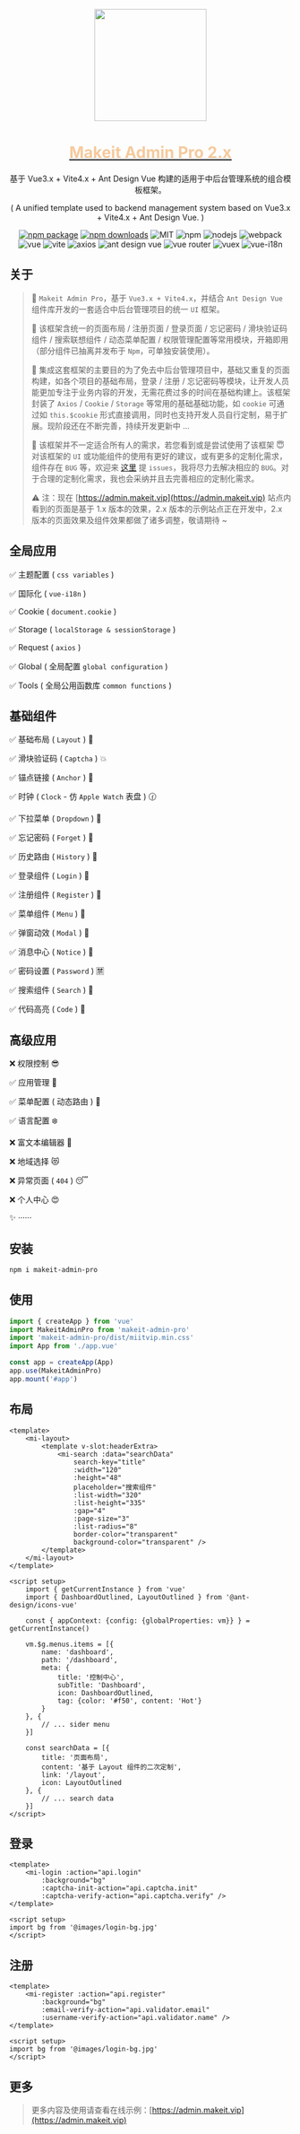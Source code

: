 <p align="center">
    <a href="https://admin.makeit.vip/">
        <img width="200" src="https://file.makeit.vip/MIITVIP/M00/00/00/K4vDRGPcbmmAG8_sAAAtlj6Tt_s562.png">
    </a>
</p>

<h1 align="center">
    <a href="https://admin.makeit.vip/" target="_blank">
        <font color="#f6ca9d">Makeit Admin Pro 2.x</font>
    </a>
</h1>

<div align="center">

基于 Vue3.x + Vite4.x + Ant Design Vue 构建的适用于中后台管理系统的组合模板框架。

( A unified template used to backend management system based on Vue3.x + Vite4.x + Ant Design Vue. )

[![npm package](https://img.shields.io/npm/v/makeit-admin-pro.svg?style=flat-square)](https://www.npmjs.com/package/makeit-admin-pro)
[![npm downloads](http://img.shields.io/npm/dm/makeit-admin-pro.svg?style=flat-square)](http://www.npmtrends.com/makeit-admin-pro)
![MIT](https://img.shields.io/badge/license-MIT-ff69b4.svg)
![npm](https://img.shields.io/badge/npm-8.1.3-orange.svg)
![nodejs](https://img.shields.io/badge/nodejs-17.7.1-red.svg)
![webpack](https://img.shields.io/badge/webpack-5.70.0-orange.svg)
![vue](https://img.shields.io/badge/vue-3.2.47-green.svg)
![vite](https://img.shields.io/badge/vite-4.1.1-yellow.svg)
![axios](https://img.shields.io/badge/axios-1.3.2-red.svg)
![ant design vue](https://img.shields.io/badge/ant%20design%20vue-3.x-blueviolet.svg)
![vue router](https://img.shields.io/badge/vue%20router-4.1.6-inactive.svg)
![vuex](https://img.shields.io/badge/vuex-4.1.0-informational.svg)
![vue-i18n](https://img.shields.io/badge/vue%20i18n-9.2.2-default.svg)

</div>

## 关于

> :triangular_flag_on_post: `Makeit Admin Pro`，基于 `Vue3.x + Vite4.x`，并结合 `Ant Design Vue` 组件库开发的一套适合中后台管理项目的统一 `UI` 框架。
> >
> :beginner: 该框架含统一的页面布局 / 注册页面 / 登录页面 / 忘记密码 / 滑块验证码组件 / 搜索联想组件 / 动态菜单配置 / 权限管理配置等常用模块，开箱即用（部分组件已抽离并发布于 `Npm`，可单独安装使用）。
> >
> :lollipop: 集成这套框架的主要目的为了免去中后台管理项目中，基础又重复的页面构建，如各个项目的基础布局，登录 / 注册 / 忘记密码等模块，让开发人员能更加专注于业务内容的开发，无需花费过多的时间在基础构建上。该框架封装了 `Axios` / `Cookie` / `Storage` 等常用的基础基础功能，如 `cookie` 可通过如 `this.$cookie` 形式直接调用，同时也支持开发人员自行定制，易于扩展。现阶段还在不断完善，持续开发更新中 ...
> >
> :bug: 该框架并不一定适合所有人的需求，若您看到或是尝试使用了该框架 :innocent: 对该框架的 `UI` 或功能组件的使用有更好的建议，或有更多的定制化需求，组件存在 `BUG` 等，欢迎来 [这里](https://github.com/lirongtong/miitvip-vue-admin-manager/issues) 提 `issues`，我将尽力去解决相应的 `BUG`。对于合理的定制化需求，我也会采纳并且去完善相应的定制化需求。
> >
> :warning: 注：现在 [https://admin.makeit.vip](https://admin.makeit.vip) 站点内看到的页面是基于 1.x 版本的效果，2.x 版本的示例站点正在开发中，2.x 版本的页面效果及组件效果都做了诸多调整，敬请期待 ~

## 全局应用

:white_check_mark: 主题配置 ( `css variables` )

:white_check_mark: 国际化 ( `vue-i18n` )

:white_check_mark: Cookie ( `document.cookie` )

:white_check_mark: Storage ( `localStorage & sessionStorage` )

:white_check_mark: Request ( `axios` )

:white_check_mark: Global ( 全局配置 `global configuration` )

:white_check_mark: Tools ( 全局公用函数库 `common functions` )

## 基础组件

:white_check_mark: 基础布局 ( `Layout` ) :sparkling_heart:

:white_check_mark: 滑块验证码 ( `Captcha` ) :collision:

:white_check_mark: 锚点链接 ( `Anchor` ) :balloon:

:white_check_mark: 时钟 ( `Clock` - 仿 `Apple Watch` 表盘 ) :clock130:

:white_check_mark: 下拉菜单 ( `Dropdown` ) :palm_tree:

:white_check_mark: 忘记密码 ( `Forget` ) :hammer:

:white_check_mark: 历史路由 ( `History` ) :guitar:

:white_check_mark: 登录组件 ( `Login` ) :cherries:

:white_check_mark: 注册组件 ( `Register` ) :european_castle:

:white_check_mark: 菜单组件 ( `Menu` ) :rocket:

:white_check_mark: 弹窗动效 ( `Modal` ) :traffic_light:

:white_check_mark: 消息中心 ( `Notice` ) :round_pushpin:

:white_check_mark: 密码设置 ( `Password` ) :u7981:

:white_check_mark: 搜索组件 ( `Search` ) :bookmark_tabs:

:white_check_mark: 代码高亮 ( `Code` ) :flight_arrival:

## 高级应用

:x: 权限控制 :sunglasses:

:white_check_mark: 应用管理 :rose:

:white_check_mark: 菜单配置 ( 动态路由 ) :triangular_flag_on_post:

:white_check_mark: 语言配置 :snowflake:

:x: 富文本编辑器 :ocean:

:x: 地域选择 :heart_eyes_cat:

:x: 异常页面 ( `404` ) :sleeping:

:x: 个人中心 :heart_eyes:

:sparkles: ······

## 安装

```bash
npm i makeit-admin-pro
```

## 使用

```ts
import { createApp } from 'vue'
import MakeitAdminPro from 'makeit-admin-pro'
import 'makeit-admin-pro/dist/miitvip.min.css'
import App from './app.vue'

const app = createApp(App)
app.use(MakeitAdminPro)
app.mount('#app')
```

## 布局

```vue
<template>
    <mi-layout>
        <template v-slot:headerExtra>
            <mi-search :data="searchData"
                search-key="title"
                :width="120"
                :height="48"
                placeholder="搜索组件"
                :list-width="320"
                :list-height="335"
                :gap="4"
                :page-size="3"
                :list-radius="8"
                border-color="transparent"
                background-color="transparent" />
        </template>
    </mi-layout>
</template>

<script setup>
    import { getCurrentInstance } from 'vue'
    import { DashboardOutlined, LayoutOutlined } from '@ant-design/icons-vue'

    const { appContext: {config: {globalProperties: vm}} } = getCurrentInstance()

    vm.$g.menus.items = [{
        name: 'dashboard',
        path: '/dashboard',
        meta: {
            title: '控制中心',
            subTitle: 'Dashboard',
            icon: DashboardOutlined,
            tag: {color: '#f50', content: 'Hot'}
        }
    }, {
        // ... sider menu
    }]
    
    const searchData = [{
        title: '页面布局',
        content: '基于 Layout 组件的二次定制',
        link: '/layout',
        icon: LayoutOutlined
    }, {
        // ... search data
    }]
</script>
```

## 登录

```vue
<template>
    <mi-login :action="api.login"
        :background="bg"
        :captcha-init-action="api.captcha.init"
        :captcha-verify-action="api.captcha.verify" />
</template>

<script setup>
import bg from '@images/login-bg.jpg'
</script>
```

## 注册

```vue
<template>
    <mi-register :action="api.register"
        :background="bg"
        :email-verify-action="api.validator.email"
        :username-verify-action="api.validator.name" />
</template>

<script setup>
import bg from '@images/login-bg.jpg'
</script>
```

## 更多

> 更多内容及使用请查看在线示例：[https://admin.makeit.vip](https://admin.makeit.vip)

